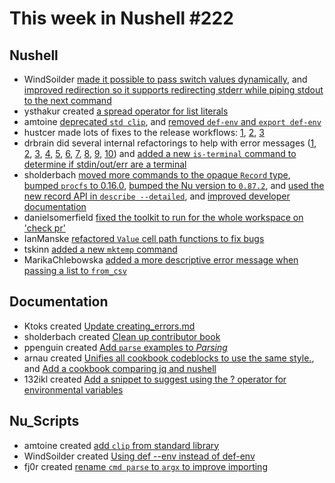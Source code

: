 # This week in Nushell #222

## Nushell

- WindSoilder [made it possible to pass switch values dynamically](https://github.com/nushell/nushell/pull/11057), and [improved redirection so it supports redirecting stderr while piping stdout to the next command](https://github.com/nushell/nushell/pull/10851)
- ysthakur created [a spread operator for list literals](https://github.com/nushell/nushell/pull/11006)
- amtoine [deprecated `std clip`](https://github.com/nushell/nushell/pull/11097), and [removed `def-env` and `export def-env`](https://github.com/nushell/nushell/pull/10999)
- hustcer made lots of fixes to the release workflows: [1](https://github.com/nushell/nushell/pull/11146), [2](https://github.com/nushell/nushell/pull/11145), [3](https://github.com/nushell/nushell/pull/11121)
- drbrain did several internal refactorings to help with error messages ([1](https://github.com/nushell/nushell/pull/11126), [2](https://github.com/nushell/nushell/pull/11125), [3](https://github.com/nushell/nushell/pull/11124), [4](https://github.com/nushell/nushell/pull/11123), [5](https://github.com/nushell/nushell/pull/11120), [6](https://github.com/nushell/nushell/pull/11119), [7](https://github.com/nushell/nushell/pull/11118), [8](https://github.com/nushell/nushell/pull/11094), [9](https://github.com/nushell/nushell/pull/11093), [10](https://github.com/nushell/nushell/pull/10983)) and [added a new `is-terminal` command to determine if stdin/out/err are a terminal](https://github.com/nushell/nushell/pull/10970)
- sholderbach [moved more commands to the opaque `Record` type](https://github.com/nushell/nushell/pull/11122), [bumped `procfs` to 0.16.0](https://github.com/nushell/nushell/pull/11115), [bumped the Nu version to `0.87.2`](https://github.com/nushell/nushell/pull/11114), and [used the new record API in `describe --detailed`](https://github.com/nushell/nushell/pull/11075), and [improved developer documentation](https://github.com/nushell/nushell/pull/11052)
- danielsomerfield [fixed the toolkit to run for the whole workspace on 'check pr'](https://github.com/nushell/nushell/pull/11112)
- IanManske [refactored `Value` cell path functions to fix bugs](https://github.com/nushell/nushell/pull/11066)
- tskinn [added a new `mktemp` command](https://github.com/nushell/nushell/pull/11005)
- MarikaChlebowska [added a more descriptive error message when passing a list to `from_csv`](https://github.com/nushell/nushell/pull/10962)

## Documentation

- Ktoks created [Update creating_errors.md](https://github.com/nushell/nushell.github.io/pull/1154)
- sholderbach created [Clean up contributor book](https://github.com/nushell/nushell.github.io/pull/1153)
- ppenguin created [Add `parse` examples to _Parsing_](https://github.com/nushell/nushell.github.io/pull/1152)
- arnau created [Unifies all cookbook codeblocks to use the same style.](https://github.com/nushell/nushell.github.io/pull/1151), and [Add a cookbook comparing jq and nushell](https://github.com/nushell/nushell.github.io/pull/1150)
- 132ikl created [Add a snippet to suggest using the ? operator for environmental variables](https://github.com/nushell/nushell.github.io/pull/1142)

## Nu_Scripts

- amtoine created [add `clip` from standard library](https://github.com/nushell/nu_scripts/pull/674)
- WindSoilder created [Using def --env instead of def-env](https://github.com/nushell/nu_scripts/pull/673)
- fj0r created [rename `cmd parse` to `argx` to improve importing](https://github.com/nushell/nu_scripts/pull/671)
